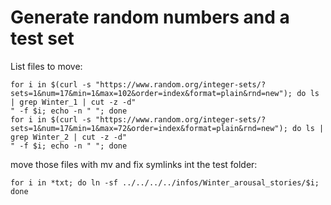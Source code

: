 # Generate random numbers and a test set

List files to move:
```
for i in $(curl -s "https://www.random.org/integer-sets/?sets=1&num=17&min=1&max=102&order=index&format=plain&rnd=new"); do ls | grep Winter_1 | cut -z -d"
" -f $i; echo -n " "; done
for i in $(curl -s "https://www.random.org/integer-sets/?sets=1&num=17&min=1&max=72&order=index&format=plain&rnd=new"); do ls | grep Winter_2 | cut -z -d"
" -f $i; echo -n " "; done
```

move those files with mv and fix symlinks int the test folder:
```
for i in *txt; do ln -sf ../../../../infos/Winter_arousal_stories/$i; done
```
